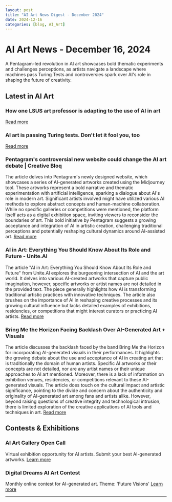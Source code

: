 ```yaml
---
layout: post
title: "AI Art News Digest - December 2024"
date: 2024-12-16
categories: [blog, AI_Art]
---
```


# AI Art News - December 16, 2024

A Pentagram-led revolution in AI art showcases bold thematic experiments and challenges perceptions, as artists navigate a landscape where machines pass Turing Tests and controversies spark over AI's role in shaping the future of creativity.

## Latest in AI Art

### How one LSUS art professor is adapting to the use of AI in art

[Read more](https://www.redriverradio.org/news/2024-12-10/how-one-lsus-art-professor-is-adapting-to-use-of-ai-in-art)

### AI art is passing Turing tests. Don't let it fool you, too

[Read more](https://bigthink.com/high-culture/ai-art-turing/)

### Pentagram's controversial new website could change the AI art debate | Creative Bloq

The article delves into Pentagram's newly designed website, which showcases a series of AI-generated artworks created using the Midjourney tool. These artworks represent a bold narrative and thematic experimentation with artificial intelligence, sparking a dialogue about AI's role in modern art. Significant artists involved might have utilized various AI methods to explore abstract concepts and human-machine collaboration. While no specific galleries or competitions were mentioned, the platform itself acts as a digital exhibition space, inviting viewers to reconsider the boundaries of art. This bold initiative by Pentagram suggests a growing acceptance and integration of AI in artistic creation, challenging traditional perceptions and potentially reshaping cultural dynamics around AI-assisted art.
[Read more](https://www.creativebloq.com/design/pentagrams-controversial-website-design-marks-a-new-era-in-the-ai-art-debate)

### AI in Art: Everything You Should Know About Its Role and Future - Unite.AI

The article "AI in Art: Everything You Should Know About Its Role and Future" from Unite.AI explores the burgeoning intersection of AI and the art world. It delves into various AI-created artworks that capture public imagination, however, specific artworks or artist names are not detailed in the provided text. The piece generally highlights how AI is transforming traditional artistic practices with innovative techniques. The article also brushes on the importance of AI in reshaping creative processes and its growing cultural influence but lacks detailed examples of exhibitions, residencies, or competitions that might interest curators or practicing AI artists.
[Read more](https://www.unite.ai/ai-in-art-everything-you-should-know-about-its-role-and-future/)

### Bring Me the Horizon Facing Backlash Over AI-Generated Art + Visuals

The article discusses the backlash faced by the band Bring Me the Horizon for incorporating AI-generated visuals in their performances. It highlights the growing debate about the use and acceptance of AI in creating art that is traditionally the domain of human artists. Specific AI artworks or their concepts are not detailed, nor are any artist names or their unique approaches to AI art mentioned. Moreover, there is a lack of information on exhibition venues, residencies, or competitions relevant to these AI-generated visuals. The article does touch on the cultural impact and artistic significance, pointing to the divide and concern about the authenticity and originality of AI-generated art among fans and artists alike. However, beyond raising questions of creative integrity and technological intrusion, there is limited exploration of the creative applications of AI tools and techniques in art.
[Read more](https://loudwire.com/bring-me-the-horizon-backlash-ai-generated-art-visuals/)

## Contests & Exhibitions

### AI Art Gallery Open Call

Virtual exhibition opportunity for AI artists. Submit your best AI-generated artworks.
[Learn more](https://example.com/ai-art-gallery)

### Digital Dreams AI Art Contest

Monthly online contest for AI-generated art. Theme: 'Future Visions'
[Learn more](https://example.com/digital-dreams)

---
